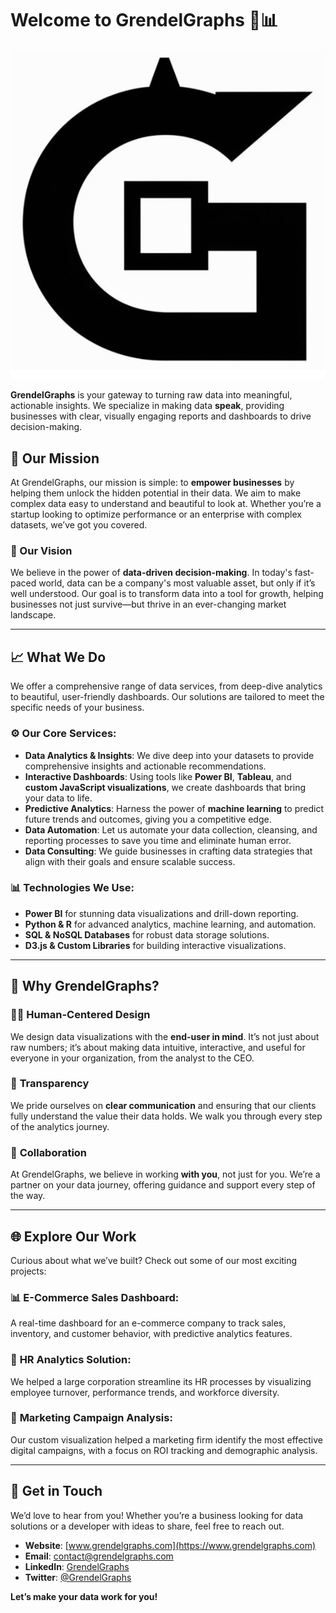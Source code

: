 # Welcome to GrendelGraphs 🧠📊

![GrendelGraphs Logo](./assets/logo.jpg)

**GrendelGraphs** is your gateway to turning raw data into meaningful, actionable insights. We specialize in making data **speak**, providing businesses with clear, visually engaging reports and dashboards to drive decision-making.

## 🚀 Our Mission

At GrendelGraphs, our mission is simple: to **empower businesses** by helping them unlock the hidden potential in their data. We aim to make complex data easy to understand and beautiful to look at. Whether you’re a startup looking to optimize performance or an enterprise with complex datasets, we’ve got you covered.

### 🌟 Our Vision

We believe in the power of **data-driven decision-making**. In today's fast-paced world, data can be a company's most valuable asset, but only if it’s well understood. Our goal is to transform data into a tool for growth, helping businesses not just survive—but thrive in an ever-changing market landscape.

---

## 📈 What We Do

We offer a comprehensive range of data services, from deep-dive analytics to beautiful, user-friendly dashboards. Our solutions are tailored to meet the specific needs of your business.

### ⚙️ **Our Core Services**:

- **Data Analytics & Insights**: We dive deep into your datasets to provide comprehensive insights and actionable recommendations.
- **Interactive Dashboards**: Using tools like **Power BI**, **Tableau**, and **custom JavaScript visualizations**, we create dashboards that bring your data to life.
- **Predictive Analytics**: Harness the power of **machine learning** to predict future trends and outcomes, giving you a competitive edge.
- **Data Automation**: Let us automate your data collection, cleansing, and reporting processes to save you time and eliminate human error.
- **Data Consulting**: We guide businesses in crafting data strategies that align with their goals and ensure scalable success.
  
### 📊 **Technologies We Use**:
- **Power BI** for stunning data visualizations and drill-down reporting.
- **Python & R** for advanced analytics, machine learning, and automation.
- **SQL & NoSQL Databases** for robust data storage solutions.
- **D3.js & Custom Libraries** for building interactive visualizations.

---

## 🌟 Why GrendelGraphs?

### 🧑‍💻 **Human-Centered Design**
We design data visualizations with the **end-user in mind**. It’s not just about raw numbers; it’s about making data intuitive, interactive, and useful for everyone in your organization, from the analyst to the CEO.

### 🔎 **Transparency**
We pride ourselves on **clear communication** and ensuring that our clients fully understand the value their data holds. We walk you through every step of the analytics journey.

### 🤝 **Collaboration**
At GrendelGraphs, we believe in working **with you**, not just for you. We’re a partner on your data journey, offering guidance and support every step of the way.

---

## 🌐 Explore Our Work

Curious about what we’ve built? Check out some of our most exciting projects:

### 📊 **E-Commerce Sales Dashboard**:
A real-time dashboard for an e-commerce company to track sales, inventory, and customer behavior, with predictive analytics features.

### 🏢 **HR Analytics Solution**:
We helped a large corporation streamline its HR processes by visualizing employee turnover, performance trends, and workforce diversity.

### 🚀 **Marketing Campaign Analysis**:
Our custom visualization helped a marketing firm identify the most effective digital campaigns, with a focus on ROI tracking and demographic analysis.

---

## 👥 Get in Touch

We’d love to hear from you! Whether you’re a business looking for data solutions or a developer with ideas to share, feel free to reach out.

- **Website**: [www.grendelgraphs.com](https://www.grendelgraphs.com)
- **Email**: [contact@grendelgraphs.com](mailto:contact@grendelgraphs.com)
- **LinkedIn**: [GrendelGraphs](https://www.linkedin.com/company/grendelgraphs)
- **Twitter**: [@GrendelGraphs](https://twitter.com/GrendelGraphs)

**Let’s make your data work for you!**

